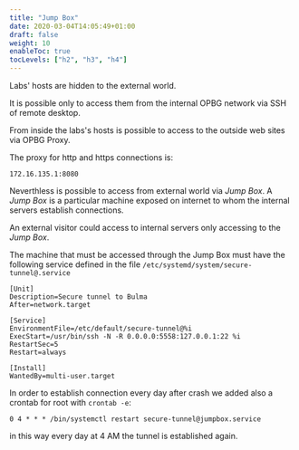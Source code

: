 ```yaml
---
title: "Jump Box"
date: 2020-03-04T14:05:49+01:00
draft: false
weight: 10
enableToc: true
tocLevels: ["h2", "h3", "h4"]
---
```


Labs' hosts are hidden to the external world.

It is possible only to access them from the internal OPBG network via SSH of remote desktop.

From inside the labs's hosts is possible to access to the outside web sites via OPBG Proxy.

The proxy for http and https connections is:
```
172.16.135.1:8080
```

Neverthless is possible to access from external world via *Jump Box*.
A *Jump Box* is a particular machine exposed on internet to whom the internal servers
establish connections.

An external visitor could access to internal servers only accessing to the *Jump Box*.

The machine that must be accessed through the Jump Box must have the following service 
defined in the file `/etc/systemd/system/secure-tunnel@.service`

```
[Unit]
Description=Secure tunnel to Bulma
After=network.target

[Service]
EnvironmentFile=/etc/default/secure-tunnel@%i
ExecStart=/usr/bin/ssh -N -R 0.0.0.0:5558:127.0.0.1:22 %i 
RestartSec=5
Restart=always

[Install]
WantedBy=multi-user.target
```

In order to establish connection every day after crash we added also a crontab for root with `crontab -e`:

`0 4 * * * /bin/systemctl restart secure-tunnel@jumpbox.service`

in this way every day at 4 AM the tunnel is established again.